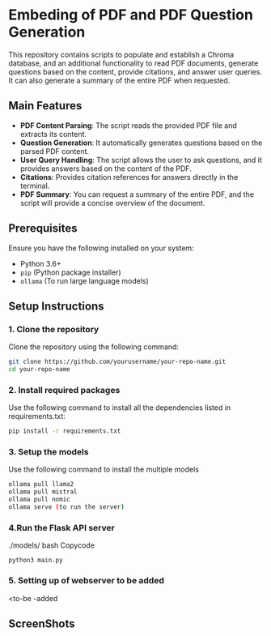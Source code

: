 # Embeding of PDF and PDF Question Generation

This repository contains scripts to populate and establish a Chroma database, and an additional functionality to read PDF documents, generate questions based on the content, provide citations, and answer user queries. It can also generate a summary of the entire PDF when requested.

## Main Features

- **PDF Content Parsing**: The script reads the provided PDF file and extracts its content.
- **Question Generation**: It automatically generates questions based on the parsed PDF content.
- **User Query Handling**: The script allows the user to ask questions, and it provides answers based on the content of the PDF.
- **Citations**: Provides citation references for answers directly in the terminal.
- **PDF Summary**: You can request a summary of the entire PDF, and the script will provide a concise overview of the document.

## Prerequisites

Ensure you have the following installed on your system:
- Python 3.6+
- `pip` (Python package installer)
- `ollama` (To run large language models)

## Setup Instructions

### 1. Clone the repository

Clone the repository using the following command:

```bash
git clone https://github.com/yourusername/your-repo-name.git
cd your-repo-name
```
### 2. Install required packages
Use the following command to install all the dependencies listed in requirements.txt:

```bash
pip install -r requirements.txt
```

### 3. Setup the models
Use the following command to install the multiple models
``` bash
ollama pull llama2
ollama pull mistral
ollama pull nomic
ollama serve (to run the server)
```
### 4.Run the Flask API server 
./models/
bash
Copycode
```
python3 main.py
```
### 5. Setting up of webserver to be added
<to-be -added
## ScreenShots
<to-be-added>
